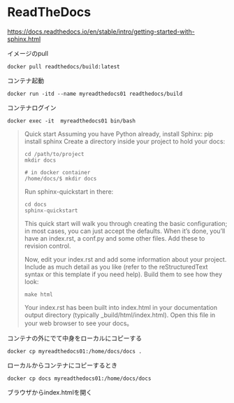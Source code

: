 # ReadTheDocs
https://docs.readthedocs.io/en/stable/intro/getting-started-with-sphinx.html

イメージのpull

```
docker pull readthedocs/build:latest
```

コンテナ起動

```
docker run -itd --name myreadthedocs01 readthedocs/build
```

コンテナログイン

```
docker exec -it  myreadthedocs01 bin/bash
```

<blockquote>

Quick start
Assuming you have Python already, install Sphinx:
pip install sphinx
Create a directory inside your project to hold your docs:

```
cd /path/to/project
mkdir docs

# in docker container
/home/docs/$ mkdir docs
```

Run sphinx-quickstart in there:

```
cd docs
sphinx-quickstart
```
This quick start will walk you through creating the basic configuration; in most cases, you can just accept the defaults. When it’s done, you’ll have an index.rst, a conf.py and some other files. Add these to revision control.

Now, edit your index.rst and add some information about your project. Include as much detail as you like (refer to the reStructuredText syntax or this template if you need help). Build them to see how they look:

```
make html
```

Your index.rst has been built into index.html in your documentation output directory (typically _build/html/index.html). Open this file in your web browser to see your docs。
</blockquote>

コンテナの外にでて中身をローカルにコピーする

```
docker cp myreadthedocs01:/home/docs/docs .
```

ローカルからコンテナにコピーするとき

```
docker cp docs myreadthedocs01:/home/docs/docs
```

ブラウザからindex.htmlを開く
